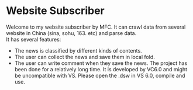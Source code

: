 Website Subscriber
====
Welcome to my website subscriber by MFC. It can crawl data from several website in China (sina, sohu, 163. etc) and parse data.<br>
It has several features:<br>
* The news is classified by different kinds of contents.
* The user can collect the news and save them in local fold.
* The user can write comment when they save the news.
The project has been done for a relatively long time. It is developed by VC6.0 and might be uncompatible with VS. Please open the .dsw in VS 6.0, compile and use.
